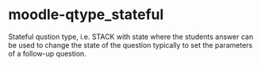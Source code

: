 # moodle-qtype_stateful
Stateful qustion type, i.e. STACK with state where the students answer can be used to change the state of the question typically to set the parameters of a follow-up question.
